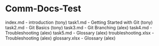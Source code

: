 # Comm-Docs-Test

index.md - introduction (tony)
task1.md - Getting Started with Git (tony)
task2.md - Git Basics (tony)
task3.md - Git Branching (alex)
task4.md - Troubleshooting (alex)
task5.md - Glossary (alex)
troubleshooting.xlsx - Troubleshooting (alex)
glossary.xlsx - Glossary (alex)

